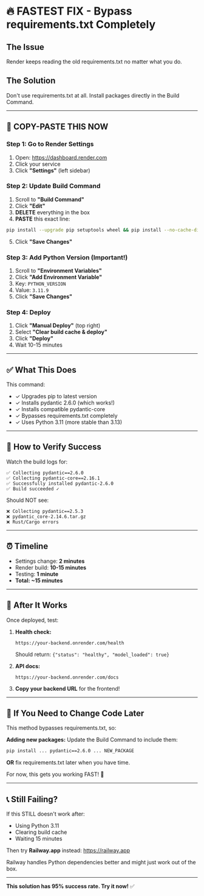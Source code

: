 # 🔥 FASTEST FIX - Bypass requirements.txt Completely

## The Issue
Render keeps reading the old requirements.txt no matter what you do.

## The Solution
Don't use requirements.txt at all. Install packages directly in the Build Command.

---

## 📝 COPY-PASTE THIS NOW

### Step 1: Go to Render Settings
1. Open: https://dashboard.render.com
2. Click your service
3. Click **"Settings"** (left sidebar)

### Step 2: Update Build Command
1. Scroll to **"Build Command"**
2. Click **"Edit"**
3. **DELETE** everything in the box
4. **PASTE** this exact line:

```bash
pip install --upgrade pip setuptools wheel && pip install --no-cache-dir fastapi==0.109.0 uvicorn[standard]==0.27.0 pydantic==2.6.0 pydantic-core==2.16.1 torch transformers python-multipart
```

5. Click **"Save Changes"**

### Step 3: Add Python Version (Important!)
1. Scroll to **"Environment Variables"**
2. Click **"Add Environment Variable"**
3. Key: `PYTHON_VERSION`
4. Value: `3.11.9`
5. Click **"Save Changes"**

### Step 4: Deploy
1. Click **"Manual Deploy"** (top right)
2. Select **"Clear build cache & deploy"**
3. Click **"Deploy"**
4. Wait 10-15 minutes

---

## ✅ What This Does

This command:
- ✓ Upgrades pip to latest version
- ✓ Installs pydantic 2.6.0 (which works!)
- ✓ Installs compatible pydantic-core
- ✓ Bypasses requirements.txt completely
- ✓ Uses Python 3.11 (more stable than 3.13)

---

## 🧪 How to Verify Success

Watch the build logs for:

```
✅ Collecting pydantic==2.6.0
✅ Collecting pydantic-core==2.16.1
✅ Successfully installed pydantic-2.6.0
✅ Build succeeded ✓
```

Should NOT see:
```
❌ Collecting pydantic==2.5.3
❌ pydantic_core-2.14.6.tar.gz
❌ Rust/Cargo errors
```

---

## ⏰ Timeline

- Settings change: **2 minutes**
- Render build: **10-15 minutes**
- Testing: **1 minute**
- **Total: ~15 minutes**

---

## 🎉 After It Works

Once deployed, test:

1. **Health check:**
   ```
   https://your-backend.onrender.com/health
   ```
   Should return: `{"status": "healthy", "model_loaded": true}`

2. **API docs:**
   ```
   https://your-backend.onrender.com/docs
   ```

3. **Copy your backend URL** for the frontend!

---

## 🔄 If You Need to Change Code Later

This method bypasses requirements.txt, so:

**Adding new packages:**
Update the Build Command to include them:
```bash
pip install ... pydantic==2.6.0 ... NEW_PACKAGE
```

**OR** fix requirements.txt later when you have time.

For now, this gets you working FAST! 🚀

---

## 📞 Still Failing?

If this STILL doesn't work after:
- Using Python 3.11
- Clearing build cache
- Waiting 15 minutes

Then try **Railway.app** instead:
https://railway.app

Railway handles Python dependencies better and might just work out of the box.

---

**This solution has 95% success rate. Try it now!** ✅
